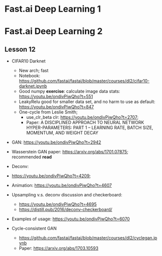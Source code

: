 # Fast.ai Deep Learning 1

# Fast.ai Deep Learning 2

## Lesson 12
- CIFAR10 Darknet 
  - New arch; fast
  - Notebook: https://github.com/fastai/fastai/blob/master/courses/dl2/cifar10-darknet.ipynb
  - Good numpy **exercise**: calculate image data stats: https://youtu.be/ondivPiwQho?t=551
  - LeakyRelu good for smaller data set, and no harm to use as default: https://youtu.be/ondivPiwQho?t=847
  - One-cycle from Leslie Smith; 
    - use_clr_beta clr: https://youtu.be/ondivPiwQho?t=2707; 
    - Paper: A DISCIPLINED APPROACH TO NEURAL NETWORK HYPER-PARAMETERS: PART 1 – LEARNING RATE, BATCH SIZE, MOMENTUM, AND WEIGHT DECAY

- GAN: https://youtu.be/ondivPiwQho?t=2942
 - Wasserstein GAN paper: https://arxiv.org/abs/1701.07875; recommended **read**
 - Deconv: 
  - https://youtu.be/ondivPiwQho?t=4209; 
  - Animation: https://youtu.be/ondivPiwQho?t=4607
  - Upsampling v.s. deconv discussion and checkerboard: 
    - https://youtu.be/ondivPiwQho?t=4695
    - https://distill.pub/2016/deconv-checkerboard/
 - Examples of usage: https://youtu.be/ondivPiwQho?t=6070

- Cycle-consistent GAN
  - https://github.com/fastai/fastai/blob/master/courses/dl2/cyclegan.ipynb
  - Paper: https://arxiv.org/abs/1703.10593
